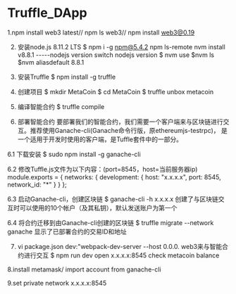 # Truffle_DApp

1.npm install web3 latest//
  npm ls web3//
  npm install web3@0.19

2. 安装node.js 8.11.2 LTS
$ npm i -g npm@5.4.2
  npm ls-remote
  nvm install v8.8.1 -----nodejs version
  switch nodejs version  $ nvm use <version>   $nvm ls  $nvm aliasdefault 8.8.1
  
3. 安装Truffle
$ npm install -g truffle

4. 创建项目
$ mkdir MetaCoin
$ cd MetaCoin
$ truffle unbox metacoin

5. 编译智能合约
$ truffle compile

6. 部署智能合约
要部署我们的智能合约，我们需要一个客户端来与区块链进行交互。推荐使用Ganache-cli(Ganache命令行版，原ethereumjs-testrpc)， 是一个适用于开发时使用的客户端，是Tuffle套件中的一部分。

6.1 下载安装
$ sudo npm install -g ganache-cli

6.2 修改Tuffle.js文件为以下内容：(port=8545，host=当前服务器ip)
module.exports = {
    networks: {
        development: {
            host: "x.x.x.x",
            port: 8545,
            network_id: "*"
        }
    }
};  

6.3 启动Ganache-cli，创建区块链
$ ganache-cli -h x.x.x.x
创建了与区块链交互时可以使用的10个帐户（及其私钥），默认发送账户为第一个

6.4 将合约迁移到由Ganache-cli创建的区块链
$ truffle migrate --network ganache
显示了已部署合约的交易ID和地址

7. vi package.json
dev:"webpack-dev-server --host 0.0.0. 
web3来与智能合约进行交互
$ npm run dev
open x.x.x.x:8545 check metacoin balance

  8.install metamask/ import account from ganache-cli

  9.set private network x.x.x.x:8545
